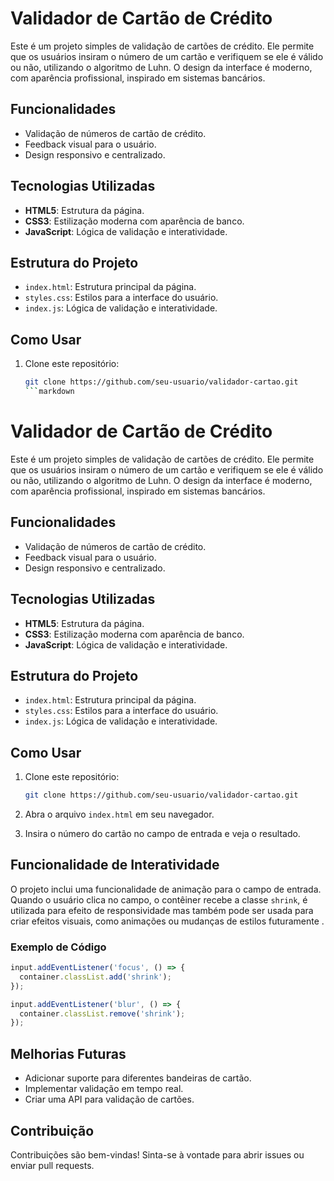 # Validador de Cartão de Crédito

Este é um projeto simples de validação de cartões de crédito. Ele permite que os usuários insiram o número de um cartão e verifiquem se ele é válido ou não, utilizando o algoritmo de Luhn. O design da interface é moderno, com aparência profissional, inspirado em sistemas bancários.

## Funcionalidades

- Validação de números de cartão de crédito.
- Feedback visual para o usuário.
- Design responsivo e centralizado.

## Tecnologias Utilizadas

- **HTML5**: Estrutura da página.
- **CSS3**: Estilização moderna com aparência de banco.
- **JavaScript**: Lógica de validação e interatividade.

## Estrutura do Projeto

- `index.html`: Estrutura principal da página.
- `styles.css`: Estilos para a interface do usuário.
- `index.js`: Lógica de validação e interatividade.

## Como Usar

1. Clone este repositório:
    ```bash
    git clone https://github.com/seu-usuario/validador-cartao.git
    ```markdown
# Validador de Cartão de Crédito

Este é um projeto simples de validação de cartões de crédito. Ele permite que os usuários insiram o número de um cartão e verifiquem se ele é válido ou não, utilizando o algoritmo de Luhn. O design da interface é moderno, com aparência profissional, inspirado em sistemas bancários.

## Funcionalidades

- Validação de números de cartão de crédito.
- Feedback visual para o usuário.
- Design responsivo e centralizado.

## Tecnologias Utilizadas

- **HTML5**: Estrutura da página.
- **CSS3**: Estilização moderna com aparência de banco.
- **JavaScript**: Lógica de validação e interatividade.

## Estrutura do Projeto

- `index.html`: Estrutura principal da página.
- `styles.css`: Estilos para a interface do usuário.
- `index.js`: Lógica de validação e interatividade.

## Como Usar

1. Clone este repositório:
   ```bash
   git clone https://github.com/seu-usuario/validador-cartao.git
   ```

2. Abra o arquivo `index.html` em seu navegador.
   
3. Insira o número do cartão no campo de entrada e veja o resultado.

## Funcionalidade de Interatividade

O projeto inclui uma funcionalidade de animação para o campo de entrada. Quando o usuário clica no campo, o contêiner recebe a classe `shrink`, é utilizada para efeito de responsividade mas também pode ser usada para criar efeitos visuais, como animações ou mudanças de estilos futuramente .

### Exemplo de Código
```javascript
input.addEventListener('focus', () => {
  container.classList.add('shrink');
});

input.addEventListener('blur', () => {
  container.classList.remove('shrink');
});
```

## Melhorias Futuras

- Adicionar suporte para diferentes bandeiras de cartão.
- Implementar validação em tempo real.
- Criar uma API para validação de cartões.

## Contribuição

Contribuições são bem-vindas! Sinta-se à vontade para abrir issues ou enviar pull requests.


